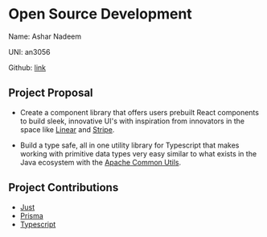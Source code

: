 # Open Source Development

Name: Ashar Nadeem

UNI: an3056

Github: [link](https://github.com/asharnadeem)

## Project Proposal

- Create a component library that offers users prebuilt React components to build sleek, innovative UI's with inspiration from innovators in the space like [Linear](https://linear.app/) and [Stripe](https://stripe.com/).

- Build a type safe, all in one utility library for Typescript that makes working with primitive data types very easy similar to what exists in the Java ecosystem with the [Apache Common Utils](https://commons.apache.org/proper/commons-lang/apidocs/org/apache/commons/lang3/).

## Project Contributions

- [Just](https://github.com/angus-c/just)
- [Prisma](https://github.com/prisma/prisma)
- [Typescript](https://github.com/Microsoft/TypeScript)
